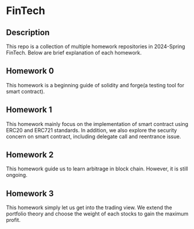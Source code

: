 # FinTech

## Description
This repo is a collection of multiple homework repositories in 2024-Spring FinTech.
Below are brief explanation of each homework.

## Homework 0
This homework is a beginning guide of solidity and forge(a testing tool for smart contract).

## Homework 1
This homework mainly focus on the implementation of smart contract using ERC20 and ERC721 standards.
In addition, we also explore the security concern on smart contract, including delegate call and reentrance issue.

## Homework 2
This homework guide us to learn arbitrage in block chain.
However, it is still ongoing.

## Homework 3
This homework simply let us get into the trading view. 
We extend the portfolio theory and choose the weight of each stocks to gain the maximum profit.